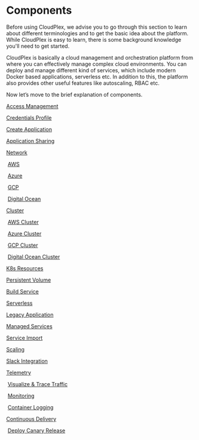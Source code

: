 # Components

Before using CloudPlex, we advise you to go through this section to learn about different terminologies and to get the basic idea about the platform. While CloudPlex is easy to learn, there is some background knowledge you'll need to get started. 

CloudPlex is basically a cloud management and orchestration platform from where you can effectively manage complex cloud environments. You can deploy and manage different kind of services, which include modern Docker based applications, serverless etc. In addition to this, the platform also provides other useful features like autoscaling, RBAC etc. 

Now let’s move to the brief explanation of components.

[Access Management](/pages/user-guide/components/access-management/access-management?id=access-management)

[Credentials Profile](/pages/user-guide/components/credentials-profile/credentials-profile?id=credentials-profile)

[Create Application](pages/user-guide/components/application/application?id=application)

[Application Sharing](pages/user-guide/components/application-sharing/application-sharing)

[Network](/pages/user-guide/components/network/network?id=networking)

​	[AWS](/pages/user-guide/components/network/aws-network/aws-network)

​	[Azure](/pages/user-guide/components/network/azure-network/azure-network)

​	[GCP](/pages/user-guide/components/network/gcp-network/gcp-network)

​	[Digital Ocean](/pages/user-guide/components/network/do-network/do-network)

[Cluster](/pages/user-guide/components/cluster/cluster?id=cluster)

​	[AWS Cluster](/pages/user-guide/components/cluster/aws-cluster/aws-cluster)

​	[Azure Cluster](/pages/user-guide/components/cluster/azure-cluster/azure-cluster)

​	[GCP Cluster](/pages/user-guide/components/cluster/gcp-cluster/gcp-cluster)

​	[Digital Ocean Cluster](/pages/user-guide/components/cluster/do-cluster/do-cluster)

[K8s Resources](/pages/user-guide/components/k8s-resources/k8s-resources?id=k8s-resources)

[Persistent Volume](/pages/user-guide/components/persistent-volume/persistent-volume?id=persistent-volume)

[Build Service](/pages/user-guide/components/build-service/build-service)

[Serverless](/pages/user-guide/components/serverless/serverless?id=serverless)

[Legacy Application](/pages/user-guide/components/legacy-applications/legacy-applications?id=legacy-application)

[Managed Services](/pages/user-guide/components/managed-service/managed-service?id=managed-services)

[Service Import](pages/user-guide/components/service-import/service-import)

[Scaling](/pages/user-guide/components/scaling/scaling?id=scaling)

[Slack Integration](/pages/user-guide/components/slack-integration/slack-integration)

[Telemetry](pages/user-guide/tutorials/telemetry/telemetry)

​	[Visualize & Trace Traffic](pages/user-guide/tutorials/telemetry/visualize-trace-traffic/visualize-trace-traffic)

​	[Monitoring](pages/user-guide/tutorials/telemetry/monitoring/monitoring)

​	[Container Logging](pages/user-guide/tutorials/telemetry/container-logging/container-logging)

[Continuous Delivery](pages/user-guide/tutorials/continuous-delivery/continuous-delivery)

​	[Deploy Canary Release](pages/user-guide/tutorials/continuous-delivery/deploy-canary-release/deploy-canary-release)